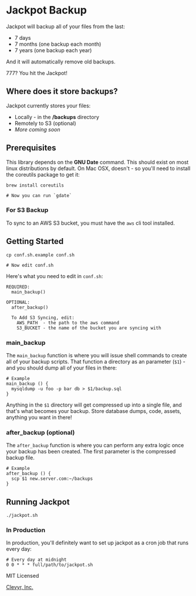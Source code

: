 # Jackpot Backup

Jackpot will backup all of your files from the last:
  * 7 days
  * 7 months (one backup each month)
  * 7 years (one backup each year)

And it will automatically remove old backups.

777? You hit the Jackpot!

## Where does it store backups?

Jackpot currently stores your files:
  * Locally - in the **/backups** directory
  * Remotely to S3 (optional)
  * *More coming soon*


## Prerequisites

This library depends on the **GNU Date** command. This should exist on most linux
distributions by default. On Mac OSX, doesn't - so you'll need to install the
coreutils package to get it:

```
brew install coreutils

# Now you can run `gdate`
```

### For S3 Backup

To sync to an AWS S3 bucket, you must have the `aws` cli tool installed.

## Getting Started

```
cp conf.sh.example conf.sh

# Now edit conf.sh
```

Here's what you need to edit in `conf.sh`:

```
REQUIRED:
  main_backup()

OPTIONAL:
  after_backup()

  To Add S3 Syncing, edit:
    AWS_PATH  - the path to the aws command
    S3_BUCKET - the name of the bucket you are syncing with
```

### main_backup
The `main_backup` function is where you will issue shell commands to create
all of your backup scripts. That function a directory as an
parameter (`$1`) - and you should dump all of your files in there:

```
# Example
main_backup () {
  mysqldump -u foo -p bar db > $1/backup.sql
}
```

Anything in the `$1` directory will get compressed up into a single file, and that's
what becomes your backup. Store database dumps, code, assets, anything you want
in there!

### after_backup (optional)
The `after_backup` function is where you can perform any extra logic once your
backup has been created. The first parameter is the compressed backup file.

```
# Example
after_backup () {
  scp $1 new.server.com:~/backups
}
```

## Running Jackpot
```
./jackpot.sh
```

### In Production

In production, you'll definitely want to set up jackpot as a cron job that runs every
day:

```
# Every day at midnight
0 0 * * * full/path/to/jackpot.sh
```

MIT Licensed

[Clevyr, Inc.](https://clevyr.com)

